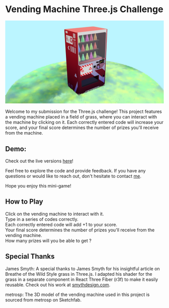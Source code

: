# Vending Machine Three.js Challenge
[![GitHub Logo](public/thumbMachine.png)](https://www.mistermeo.com/vmachine)

Welcome to my submission for the Three.js challenge! This project features a vending machine placed in a field of grass, where you can interact with the machine by clicking on it. Each correctly entered code will increase your score, and your final score determines the number of prizes you'll receive from the machine.

## Demo:
Check out the live versions [here](https://www.mistermeo.com/vmachine)!

Feel free to explore the code and provide feedback. If you have any questions or would like to reach out, don't hesitate to contact [me](mailto:gregory.colmont@gmail.com).

Hope you enjoy this mini-game!

## How to Play
Click on the vending machine to interact with it.<br>
Type in a series of codes correctly.<br>
Each correctly entered code will add +1 to your score.<br>
Your final score determines the number of prizes you'll receive from the vending machine.<br>
How many prizes will you be able to get ?

## Special Thanks
James Smyth: A special thanks to James Smyth for his insightful article on Breathe of the Wild Style grass in Three.js. I adapted his shader for the grass in a separate component in React Three Fiber (r3f) to make it easily reusable. Check out his work at [smythdesign.com](https://www.smythdesign.com).

metrosp: The 3D model of the vending machine used in this project is sourced from metrosp on Sketchfab.
